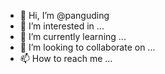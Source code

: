 - 👋 Hi, I’m @panguding
- 👀 I’m interested in ...
- 🌱 I’m currently learning ...
- 💞️ I’m looking to collaborate on ...
- 📫 How to reach me ...

<!---
panguding/panguding is a ✨ special ✨ repository because its `README.md` (this file) appears on your GitHub profile.
You can click the Preview link to take a look at your changes.
--->
